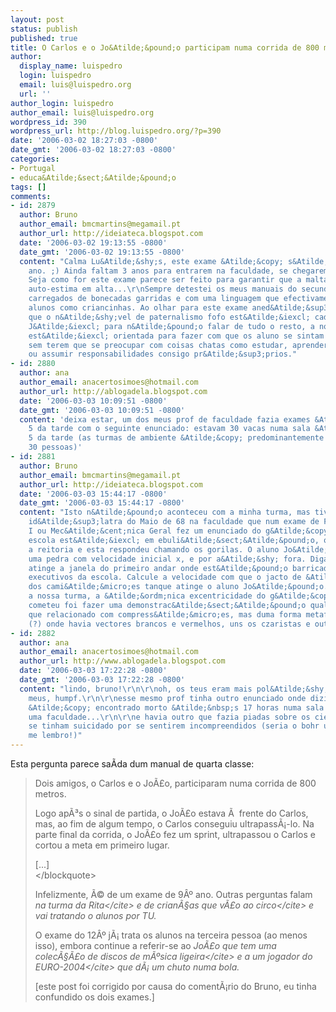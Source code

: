 ```yaml
---
layout: post
status: publish
published: true
title: O Carlos e o Jo&Atilde;&pound;o participam numa corrida de 800 metros
author:
  display_name: luispedro
  login: luispedro
  email: luis@luispedro.org
  url: ''
author_login: luispedro
author_email: luis@luispedro.org
wordpress_id: 390
wordpress_url: http://blog.luispedro.org/?p=390
date: '2006-03-02 18:27:03 -0800'
date_gmt: '2006-03-02 18:27:03 -0800'
categories:
- Portugal
- educa&Atilde;&sect;&Atilde;&pound;o
tags: []
comments:
- id: 2879
  author: Bruno
  author_email: bmcmartins@megamail.pt
  author_url: http://ideiateca.blogspot.com
  date: '2006-03-02 19:13:55 -0800'
  date_gmt: '2006-03-02 19:13:55 -0800'
  content: "Calma Lu&Atilde;&shy;s, este exame &Atilde;&copy; s&Atilde;&sup3; do 9&Acirc;&ordm;
    ano. ;) Ainda faltam 3 anos para entrarem na faculdade, se chegarem a entrar.
    Seja como for este exame parece ser feito para garantir que a malta fica com a
    auto-estima em alta...\r\nSempre detestei os meus manuais do secund&Atilde;&iexcl;rio,
    carregados de bonecadas garridas e com uma linguagem que efectivamente trata os
    alunos como criancinhas. Ao olhar para este exame aned&Atilde;&sup3;tico constato
    que o n&Atilde;&shy;vel de paternalismo fofo est&Atilde;&iexcl; cada vez pior.
    J&Atilde;&iexcl; para n&Atilde;&pound;o falar de tudo o resto, a nossa educa&Atilde;&sect;&Atilde;&pound;o
    est&Atilde;&iexcl; orientada para fazer com que os aluno se sintam uns belos meninos
    sem terem que se preocupar com coisas chatas como estudar, aprender com os erros
    ou assumir responsabilidades consigo pr&Atilde;&sup3;prios."
- id: 2880
  author: ana
  author_email: anacertosimoes@hotmail.com
  author_url: http://ablogadela.blogspot.com
  date: '2006-03-03 10:09:51 -0800'
  date_gmt: '2006-03-03 10:09:51 -0800'
  content: 'deixa estar, um dos meus prof de faculdade fazia exames &Atilde;&nbsp;s
    5 da tarde com o seguinte enunciado: estavam 30 vacas numa sala &Atilde;&nbsp;s
    5 da tarde (as turmas de ambiente &Atilde;&copy; predominantemente gajas, e de
    30 pessoas)'
- id: 2881
  author: Bruno
  author_email: bmcmartins@megamail.pt
  author_url: http://ideiateca.blogspot.com
  date: '2006-03-03 15:44:17 -0800'
  date_gmt: '2006-03-03 15:44:17 -0800'
  content: "Isto n&Atilde;&pound;o aconteceu com a minha turma, mas tive um professor
    id&Atilde;&sup3;latra do Maio de 68 na faculdade que num exame de F&Atilde;&shy;sica
    I ou Mec&Atilde;&cent;nica Geral fez um enunciado do g&Atilde;&copy;nero: \"A
    escola est&Atilde;&iexcl; em ebuli&Atilde;&sect;&Atilde;&pound;o, os alunos invadiram
    a reitoria e esta respondeu chamando os gorilas. O aluno Jo&Atilde;&pound;o atira
    uma pedra com velocidade inicial x, e por a&Atilde;&shy; fora. Diga se a pedra
    atinge a janela do primeiro andar onde est&Atilde;&pound;o barricados os org&Atilde;&pound;os
    executivos da escola. Calcule a velocidade com que o jacto de &Atilde;&iexcl;gua
    dos cami&Atilde;&micro;es tanque atinge o aluno Jo&Atilde;&pound;o. Etc.\"\r\nCom
    a nossa turma, a &Atilde;&ordm;nica excentricidade do g&Atilde;&copy;nero que
    cometeu foi fazer uma demonstrac&Atilde;&sect;&Atilde;&pound;o qualquer, creio
    que relacionado com compress&Atilde;&micro;es, mas duma forma metaf&Atilde;&sup3;rica
    (?) onde havia vectores brancos e vermelhos, uns os czaristas e outros os bolcheviques."
- id: 2882
  author: ana
  author_email: anacertosimoes@hotmail.com
  author_url: http://www.ablogadela.blogspot.com
  date: '2006-03-03 17:22:28 -0800'
  date_gmt: '2006-03-03 17:22:28 -0800'
  content: "lindo, bruno!\r\n\r\noh, os teus eram mais pol&Atilde;&shy;ticos que os
    meus, humpf.\r\n\r\nesse mesmo prof tinha outro enunciado onde dizia: um corpo
    &Atilde;&copy; encontrado morto &Atilde;&nbsp;s 17 horas numa sala de aulas de
    uma faculdade...\r\n\r\ne havia outro que fazia piadas sobre os cientistas que
    se tinham suicidado por se sentirem incompreendidos (seria o bohr um deles? n&Atilde;&pound;
    me lembro!)"
---
```

<p>Esta pergunta parece sa&Atilde;&shy;da dum manual de quarta classe:</p>
<blockquote><p>
Dois amigos, o Carlos e o Jo&Atilde;&pound;o, participaram numa corrida de 800 metros.</p>
<p>Logo ap&Atilde;&sup3;s o sinal de partida, o Jo&Atilde;&pound;o estava &Atilde;&nbsp; frente do Carlos, mas, ao fim de algum tempo, o Carlos conseguiu ultrapass&Atilde;&iexcl;-lo. Na parte final da corrida, o Jo&Atilde;&pound;o fez um sprint, ultrapassou o Carlos e cortou a meta em primeiro lugar.</p>
<p>[...]<br />
<&#47;blockquote></p>
<p>Infelizmente, &Atilde;&copy; de um exame de 9&Acirc;&ordm; ano. Outras perguntas falam <cite>na turma da Rita<&#47;cite> e de <cite>crian&Atilde;&sect;as que v&Atilde;&pound;o ao circo<&#47;cite> e vai tratando o alunos por TU.</p>
<p>O exame do 12&Acirc;&ordm; j&Atilde;&iexcl; trata os alunos na terceira pessoa (ao menos isso), embora continue a referir-se ao <cite>Jo&Atilde;&pound;o que tem uma colec&Atilde;&sect;&Atilde;&pound;o de discos de m&Atilde;&ordm;sica ligeira<&#47;cite> e a um <cite>jogador do EURO-2004<&#47;cite> que d&Atilde;&iexcl; um chuto numa bola.</p>
<p>[este post foi corrigido por causa do coment&Atilde;&iexcl;rio do Bruno, eu tinha confundido os dois exames.]</p>
